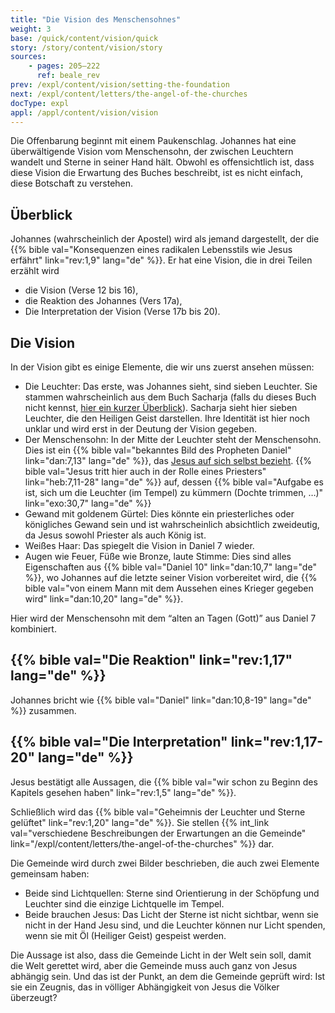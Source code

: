 ```yaml
---
title: "Die Vision des Menschensohnes"
weight: 3
base: /quick/content/vision/quick
story: /story/content/vision/story
sources: 
    - pages: 205–222
      ref: beale_rev
prev: /expl/content/vision/setting-the-foundation
next: /expl/content/letters/the-angel-of-the-churches
docType: expl
appl: /appl/content/vision/vision
---
```


Die Offenbarung beginnt mit einem Paukenschlag. Johannes hat eine überwältigende Vision vom Menschensohn, der zwischen Leuchtern wandelt und Sterne in seiner Hand hält. Obwohl es offensichtlich ist, dass diese Vision die Erwartung des Buches beschreibt, ist es nicht einfach, diese Botschaft zu verstehen.

## Überblick

<a name="1bab"></a>
Johannes (wahrscheinlich der Apostel) wird als jemand dargestellt, der die {{% bible val="Konsequenzen eines radikalen Lebensstils wie Jesus erfährt" link="rev:1,9" lang="de" %}}. Er hat eine Vision, die in drei Teilen erzählt wird

- die Vision (Verse 12 bis 16),
- die Reaktion des Johannes (Vers 17a),
- Die Interpretation der Vision (Verse 17b bis 20).

## Die Vision

<a name="7855"></a>
In der Vision gibt es einige Elemente, die wir uns zuerst ansehen müssen:

- Die Leuchter: Das erste, was Johannes sieht, sind sieben Leuchter. Sie stammen wahrscheinlich aus dem Buch Sacharja (falls du dieses Buch nicht kennst, [hier ein kurzer Überblick](https://www.youtube.com/watch?v=_106IfO6Kc0)). Sacharja sieht hier sieben Leuchter, die den Heiligen Geist darstellen. Ihre Identität ist hier noch unklar und wird erst in der Deutung der Vision gegeben.
- Der Menschensohn: In der Mitte der Leuchter steht der Menschensohn. Dies ist ein {{% bible val="bekanntes Bild des Propheten Daniel" link="dan:7,13" lang="de" %}}, das [Jesus auf sich selbst bezieht](https://www.bibleserver.com/search/SLT/Menschensohn). {{% bible val="Jesus tritt hier auch in der Rolle eines Priesters" link="heb:7,11-28" lang="de" %}} auf, dessen {{% bible val="Aufgabe es ist, sich um die Leuchter (im Tempel) zu kümmern (Dochte trimmen, …)" link="exo:30,7" lang="de" %}}
- Gewand mit goldenem Gürtel: Dies könnte ein priesterliches oder königliches Gewand sein und ist wahrscheinlich absichtlich zweideutig, da Jesus sowohl Priester als auch König ist.
- Weißes Haar: Das spiegelt die Vision in Daniel 7 wieder.
- Augen wie Feuer, Füße wie Bronze, laute Stimme: Dies sind alles Eigenschaften aus {{% bible val="Daniel 10" link="dan:10,7" lang="de" %}}, wo Johannes auf die letzte seiner Vision vorbereitet wird, die {{% bible val="von einem Mann mit dem Aussehen eines Krieger gegeben wird" link="dan:10,20" lang="de" %}}.

Hier wird der Menschensohn mit dem “alten an Tagen (Gott)” aus Daniel 7 kombiniert.

## {{% bible val="Die Reaktion" link="rev:1,17" lang="de" %}}

<a name="0131"></a>
Johannes bricht wie {{% bible val="Daniel" link="dan:10,8-19" lang="de" %}} zusammen.

## {{% bible val="Die Interpretation" link="rev:1,17-20" lang="de" %}}

<a name="4bd0"></a>
Jesus bestätigt alle Aussagen, die {{% bible val="wir schon zu Beginn des Kapitels gesehen haben" link="rev:1,5" lang="de" %}}.

Schließlich wird das {{% bible val="Geheimnis der Leuchter und Sterne gelüftet" link="rev:1,20" lang="de" %}}. Sie stellen {{% int_link val="verschiedene Beschreibungen der Erwartungen an die Gemeinde" link="/expl/content/letters/the-angel-of-the-churches" %}} dar.

Die Gemeinde wird durch zwei Bilder beschrieben, die auch zwei Elemente gemeinsam haben:

- Beide sind Lichtquellen: Sterne sind Orientierung in der Schöpfung und Leuchter sind die einzige Lichtquelle im Tempel.
- Beide brauchen Jesus: Das Licht der Sterne ist nicht sichtbar, wenn sie nicht in der Hand Jesu sind, und die Leuchter können nur Licht spenden, wenn sie mit Öl (Heiliger Geist) gespeist werden.

Die Aussage ist also, dass die Gemeinde Licht in der Welt sein soll, damit die Welt gerettet wird, aber die Gemeinde muss auch ganz von Jesus abhängig sein. Und das ist der Punkt, an dem die Gemeinde geprüft wird: Ist sie ein Zeugnis, das in völliger Abhängigkeit von Jesus die Völker überzeugt?
